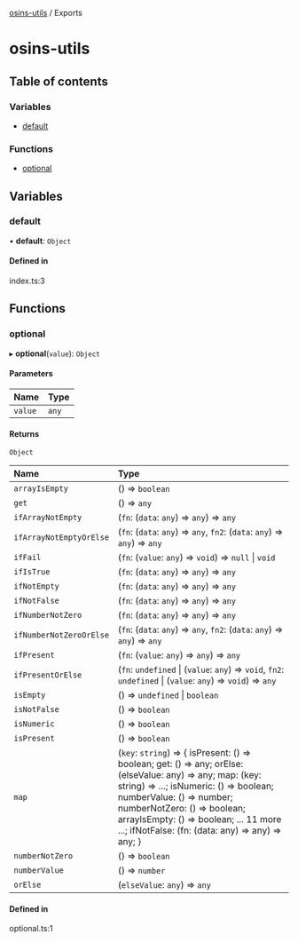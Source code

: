 [osins-utils](README.md) / Exports

# osins-utils

## Table of contents

### Variables

- [default](modules.md#default)

### Functions

- [optional](modules.md#optional)

## Variables

### default

• **default**: `Object`

#### Defined in

index.ts:3

## Functions

### optional

▸ **optional**(`value`): `Object`

#### Parameters

| Name | Type |
| :------ | :------ |
| `value` | `any` |

#### Returns

`Object`

| Name | Type |
| :------ | :------ |
| `arrayIsEmpty` | () => `boolean` |
| `get` | () => `any` |
| `ifArrayNotEmpty` | (`fn`: (`data`: `any`) => `any`) => `any` |
| `ifArrayNotEmptyOrElse` | (`fn`: (`data`: `any`) => `any`, `fn2`: (`data`: `any`) => `any`) => `any` |
| `ifFail` | (`fn`: (`value`: `any`) => `void`) => ``null`` \| `void` |
| `ifIsTrue` | (`fn`: (`data`: `any`) => `any`) => `any` |
| `ifNotEmpty` | (`fn`: (`data`: `any`) => `any`) => `any` |
| `ifNotFalse` | (`fn`: (`data`: `any`) => `any`) => `any` |
| `ifNumberNotZero` | (`fn`: (`data`: `any`) => `any`) => `any` |
| `ifNumberNotZeroOrElse` | (`fn`: (`data`: `any`) => `any`, `fn2`: (`data`: `any`) => `any`) => `any` |
| `ifPresent` | (`fn`: (`value`: `any`) => `any`) => `any` |
| `ifPresentOrElse` | (`fn`: `undefined` \| (`value`: `any`) => `void`, `fn2`: `undefined` \| (`value`: `any`) => `void`) => `any` |
| `isEmpty` | () => `undefined` \| `boolean` |
| `isNotFalse` | () => `boolean` |
| `isNumeric` | () => `boolean` |
| `isPresent` | () => `boolean` |
| `map` | (`key`: `string`) => { isPresent: () =\> boolean; get: () =\> any; orElse: (elseValue: any) =\> any; map: (key: string) =\> ...; isNumeric: () =\> boolean; numberValue: () =\> number; numberNotZero: () =\> boolean; arrayIsEmpty: () =\> boolean; ... 11 more ...; ifNotFalse: (fn: (data: any) =\> any) =\> any; } |
| `numberNotZero` | () => `boolean` |
| `numberValue` | () => `number` |
| `orElse` | (`elseValue`: `any`) => `any` |

#### Defined in

optional.ts:1
